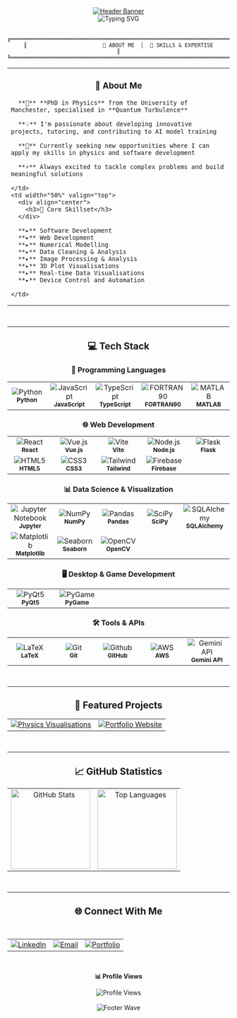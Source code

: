 <!-- 
Hello! I've revamped your README to be more visually appealing and organized.
I've used HTML tables and divs to structure the content. 
Feel free to tweak it further to your liking!
-->

<div align="center">
  <a href="https://matthewjdoyle.github.io/">
    <img src="https://capsule-render.vercel.app/api?type=waving&color=05E68C&height=180&section=header&text=Matthew%20J.%20Doyle,%20PhD&fontSize=40&fontColor=fff&animation=fadeIn&fontAlign=50&fontAlignY=35" alt="Header Banner"/>
  </a>
</div>

<div align="center">
  <img src="https://readme-typing-svg.demolab.com?font=Fira+Code&pause=1000&random=false&width=700&color=05E68C&lines=Physicist,+coder,+problem+solver+.+.+.;Passionate+about+physics+and+innovative+technologies+.+.+.;Always+learning+and+building+new+things+.+.+." alt="Typing SVG" />
</div>

<br>

<div align="center">

```
╔══════════════════════════════════════════════════════════════════════════════╗
║                        🧬 ABOUT ME  │  🚀 SKILLS & EXPERTISE                      ║
╚══════════════════════════════════════════════════════════════════════════════╝
```

</div>

<table align="center" width="100%">
  <tr>
    <td width="50%" valign="top">
      <div align="center">
        <h3>🎯 About Me</h3>
      </div>
      
      **🔬** **PhD in Physics** from the University of Manchester, specialised in **Quantum Turbulence**
      
      **💡** I'm passionate about developing innovative projects, tutoring, and contributing to AI model training
      
      **🎯** Currently seeking new opportunities where I can apply my skills in physics and software development
      
      **⚡** Always excited to tackle complex problems and build meaningful solutions
      
    </td>
    <td width="50%" valign="top">
      <div align="center">
        <h3>💼 Core Skillset</h3>
      </div>
      
      **▸** Software Development  
      **▸** Web Development  
      **▸** Numerical Modelling  
      **▸** Data Cleaning & Analysis  
      **▸** Image Processing & Analysis  
      **▸** 3D Plot Visualisations  
      **▸** Real-time Data Visualisations  
      **▸** Device Control and Automation  
      
    </td>
  </tr>
</table>

<br>

---

<div align="center">

## 💻 Tech Stack

### 🐍 Programming Languages

<table>
  <tr>
    <td align="center" width="96">
      <img src="https://img.shields.io/badge/-Python-3776AB?style=for-the-badge&logo=python&logoColor=white" alt="Python">
      <br><sub><b>Python</b></sub>
    </td>
    <td align="center" width="96">
      <img src="https://img.shields.io/badge/-JavaScript-F7DF1E?style=for-the-badge&logo=javascript&logoColor=black" alt="JavaScript">
      <br><sub><b>JavaScript</b></sub>
    </td>
    <td align="center" width="96">
      <img src="https://img.shields.io/badge/-TypeScript-3178C6?style=for-the-badge&logo=typescript&logoColor=white" alt="TypeScript">
      <br><sub><b>TypeScript</b></sub>
    </td>
    <td align="center" width="96">
      <img src="https://img.shields.io/badge/-FORTRAN90-734F96?style=for-the-badge&logo=fortran&logoColor=white" alt="FORTRAN90">
      <br><sub><b>FORTRAN90</b></sub>
    </td>
    <td align="center" width="96">
      <img src="https://img.shields.io/badge/-MATLAB-0076A8?style=for-the-badge&logo=mathworks&logoColor=white" alt="MATLAB">
      <br><sub><b>MATLAB</b></sub>
    </td>
  </tr>
</table>

### 🌐 Web Development

<table>
  <tr>
    <td align="center" width="96">
      <img src="https://img.shields.io/badge/-React-61DAFB?style=for-the-badge&logo=react&logoColor=black" alt="React">
      <br><sub><b>React</b></sub>
    </td>
    <td align="center" width="96">
      <img src="https://img.shields.io/badge/-Vue.js-4FC08D?style=for-the-badge&logo=vue.js&logoColor=white" alt="Vue.js">
      <br><sub><b>Vue.js</b></sub>
    </td>
    <td align="center" width="96">
      <img src="https://img.shields.io/badge/-Vite-646CFF?style=for-the-badge&logo=vite&logoColor=white" alt="Vite">
      <br><sub><b>Vite</b></sub>
    </td>
    <td align="center" width="96">
      <img src="https://img.shields.io/badge/-Node.js-339933?style=for-the-badge&logo=node.js&logoColor=white" alt="Node.js">
      <br><sub><b>Node.js</b></sub>
    </td>
    <td align="center" width="96">
      <img src="https://img.shields.io/badge/-Flask-000000?style=for-the-badge&logo=flask&logoColor=white" alt="Flask">
      <br><sub><b>Flask</b></sub>
    </td>
  </tr>
  <tr>
    <td align="center" width="96">
      <img src="https://img.shields.io/badge/-HTML5-E34F26?style=for-the-badge&logo=html5&logoColor=white" alt="HTML5">
      <br><sub><b>HTML5</b></sub>
    </td>
    <td align="center" width="96">
      <img src="https://img.shields.io/badge/-CSS3-1572B6?style=for-the-badge&logo=css3&logoColor=white" alt="CSS3">
      <br><sub><b>CSS3</b></sub>
    </td>
    <td align="center" width="96">
      <img src="https://img.shields.io/badge/-Tailwind-38B2AC?style=for-the-badge&logo=tailwind-css&logoColor=white" alt="Tailwind">
      <br><sub><b>Tailwind</b></sub>
    </td>
    <td align="center" width="96">
      <img src="https://img.shields.io/badge/-Firebase-FFCA28?style=for-the-badge&logo=firebase&logoColor=black" alt="Firebase">
      <br><sub><b>Firebase</b></sub>
    </td>
    <td align="center" width="96">
    </td>
  </tr>
</table>

### 📊 Data Science & Visualization

<table>
  <tr>
    <td align="center" width="96">
      <img src="https://img.shields.io/badge/-Jupyter-F37626?style=for-the-badge&logo=jupyter&logoColor=white" alt="Jupyter Notebook">
      <br><sub><b>Jupyter</b></sub>
    </td>
    <td align="center" width="96">
      <img src="https://img.shields.io/badge/-NumPy-013243?style=for-the-badge&logo=numpy&logoColor=white" alt="NumPy">
      <br><sub><b>NumPy</b></sub>
    </td>
    <td align="center" width="96">
      <img src="https://img.shields.io/badge/-Pandas-150458?style=for-the-badge&logo=pandas&logoColor=white" alt="Pandas">
      <br><sub><b>Pandas</b></sub>
    </td>
    <td align="center" width="96">
      <img src="https://img.shields.io/badge/-SciPy-8CAAE6?style=for-the-badge&logo=scipy&logoColor=white" alt="SciPy">
      <br><sub><b>SciPy</b></sub>
    </td>
    <td align="center" width="96">
      <img src="https://img.shields.io/badge/-SQLAlchemy-D71F00?style=for-the-badge&logo=sqlalchemy&logoColor=white" alt="SQLAlchemy">
      <br><sub><b>SQLAlchemy</b></sub>
    </td>
  </tr>
  <tr>
    <td align="center" width="96">
      <img src="https://img.shields.io/badge/-Matplotlib-11557C?style=for-the-badge&logo=python&logoColor=white" alt="Matplotlib">
      <br><sub><b>Matplotlib</b></sub>
    </td>
    <td align="center" width="96">
      <img src="https://img.shields.io/badge/-Seaborn-3776AB?style=for-the-badge&logo=python&logoColor=white" alt="Seaborn">
      <br><sub><b>Seaborn</b></sub>
    </td>
    <td align="center" width="96">
      <img src="https://img.shields.io/badge/-OpenCV-5C3EE8?style=for-the-badge&logo=opencv&logoColor=white" alt="OpenCV">
      <br><sub><b>OpenCV</b></sub>
    </td>
    <td align="center" width="96">
    </td>
    <td align="center" width="96">
    </td>
  </tr>
</table>

### 🖥️ Desktop & Game Development

<table>
  <tr>
    <td align="center" width="96">
      <img src="https://img.shields.io/badge/-PyQt5-41CD52?style=for-the-badge&logo=qt&logoColor=white" alt="PyQt5">
      <br><sub><b>PyQt5</b></sub>
    </td>
    <td align="center" width="96">
      <img src="https://img.shields.io/badge/-PyGame-FED130?style=for-the-badge&logo=python&logoColor=black" alt="PyGame">
      <br><sub><b>PyGame</b></sub>
    </td>
    <td align="center" width="96">
    </td>
    <td align="center" width="96">
    </td>
    <td align="center" width="96">
    </td>
  </tr>
</table>

### 🛠️ Tools & APIs

<table>
  <tr>
    <td align="center" width="96">
      <img src="https://img.shields.io/badge/-LaTeX-008080?style=for-the-badge&logo=latex&logoColor=white" alt="LaTeX">
      <br><sub><b>LaTeX</b></sub>
    </td>
    <td align="center" width="96">
      <img src="https://img.shields.io/badge/-Git-F05032?style=for-the-badge&logo=git&logoColor=white" alt="Git">
      <br><sub><b>Git</b></sub>
    </td>
    <td align="center" width="96">
      <img src="https://img.shields.io/badge/-GitHub-181717?style=for-the-badge&logo=github&logoColor=white" alt="Github">
      <br><sub><b>GitHub</b></sub>
    </td>
    <td align="center" width="96">
      <img src="https://img.shields.io/badge/-AWS-232F3E?style=for-the-badge&logo=amazon-aws&logoColor=white" alt="AWS">
      <br><sub><b>AWS</b></sub>
    </td>
    <td align="center" width="96">
      <img src="https://img.shields.io/badge/-Gemini_API-8E75B2?style=for-the-badge&logo=google&logoColor=white" alt="Gemini API">
      <br><sub><b>Gemini API</b></sub>
    </td>
  </tr>
</table>

</div>

<br>

---

<div align="center">

## 🚀 Featured Projects

<table>
  <tr>
    <td align="center">
      <a href="https://github.com/matthewjdoyle/physics-visualisations">
        <img src="https://github-readme-stats.vercel.app/api/pin/?username=matthewjdoyle&repo=physics-visualisations&theme=dark&border_color=05E68C" alt="Physics Visualisations"/>
      </a>
    </td>
    <td align="center">
      <a href="https://github.com/matthewjdoyle/matthewjdoyle.github.io">
        <img src="https://github-readme-stats.vercel.app/api/pin/?username=matthewjdoyle&repo=matthewjdoyle.github.io&theme=dark&border_color=05E68C" alt="Portfolio Website"/>
      </a>
    </td>
  </tr>
</table>

</div>

<br>

---

<div align="center">

## 📈 GitHub Statistics

<table>
  <tr>
    <td align="center">
      <img height="180em" src="https://github-readme-stats.vercel.app/api?username=matthewjdoyle&show_icons=true&theme=dark&border_color=05E68C&include_all_commits=true&count_private=true" alt="GitHub Stats"/>
    </td>
    <td align="center">
      <img height="180em" src="https://github-readme-stats.vercel.app/api/top-langs/?username=matthewjdoyle&layout=compact&langs_count=8&theme=dark&border_color=05E68C" alt="Top Languages"/>
    </td>
  </tr>
</table>

</div>

<br>

---

<div align="center">

## 🌐 Connect With Me

<br>

<table>
  <tr>
    <td align="center">
      <a href="https://www.linkedin.com/in/matthewjdoyle">
        <img src="https://img.shields.io/badge/LinkedIn-0077B5?style=for-the-badge&logo=linkedin&logoColor=white" alt="LinkedIn"/>
      </a>
    </td>
    <td align="center">
      <a href="mailto:enquire.matthewjdoyle@gmail.com">
        <img src="https://img.shields.io/badge/Email-D14836?style=for-the-badge&logo=gmail&logoColor=white" alt="Email"/>
      </a>
    </td>
    <td align="center">
      <a href="https://matthewjdoyle.github.io/">
        <img src="https://img.shields.io/badge/Portfolio-05E68C?style=for-the-badge&logo=google-chrome&logoColor=white" alt="Portfolio"/>
      </a>
    </td>
  </tr>
</table>

<br>

**📊 Profile Views**

<img src="https://komarev.com/ghpvc/?username=matthewjdoyle&color=05E68C&style=for-the-badge" alt="Profile Views"/>

</div>

<br>

<div align="center">
  <img src="https://capsule-render.vercel.app/api?type=waving&color=05E68C&height=100&section=footer" alt="Footer Wave"/>
</div>
 
